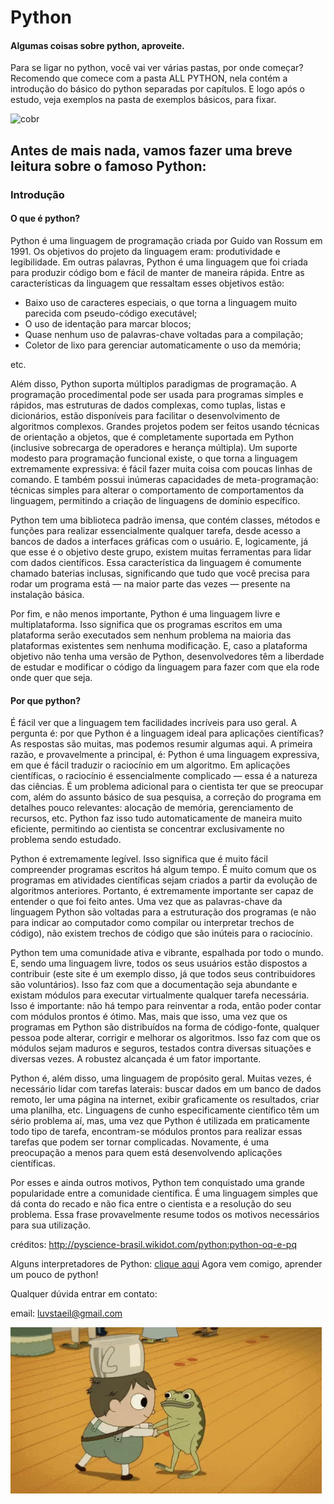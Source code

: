 # Python

#### Algumas coisas sobre python, aproveite.
Para se ligar no python, você vai ver várias pastas, por onde começar?
Recomendo que comece com a pasta ALL PYTHON, nela contém a introdução do básico do python separadas por capítulos.
E logo após o estudo, veja exemplos na pasta de exemplos básicos, para fixar.


![cobr](https://github.com/pizza2u/Python/blob/master/images/source.gif)

## Antes de mais nada, vamos fazer uma breve leitura sobre o famoso Python: 
### Introdução
#### O que é python?
Python é uma linguagem de programação criada por Guido van Rossum em 1991. Os objetivos do projeto da linguagem eram: produtividade e legibilidade. Em outras palavras, Python é uma linguagem que foi criada para produzir código bom e fácil de manter de maneira rápida. Entre as características da linguagem que ressaltam esses objetivos estão:

- Baixo uso de caracteres especiais, o que torna a linguagem muito parecida com pseudo-código executável;
- O uso de identação para marcar blocos;
- Quase nenhum uso de palavras-chave voltadas para a compilação;
- Coletor de lixo para gerenciar automaticamente o uso da memória;

etc.

Além disso, Python suporta múltiplos paradigmas de programação. A programação procedimental pode ser usada para programas simples e rápidos, mas estruturas de dados complexas, como tuplas, listas e dicionários, estão disponíveis para facilitar o desenvolvimento de algoritmos complexos. Grandes projetos podem ser feitos usando técnicas de orientação a objetos, que é completamente suportada em Python (inclusive sobrecarga de operadores e herança múltipla). Um suporte modesto para programação funcional existe, o que torna a linguagem extremamente expressiva: é fácil fazer muita coisa com poucas linhas de comando. E também possui inúmeras capacidades de meta-programação: técnicas simples para alterar o comportamento de comportamentos da linguagem, permitindo a criação de linguagens de domínio específico.

Python tem uma biblioteca padrão imensa, que contém classes, métodos e funções para realizar essencialmente qualquer tarefa, desde acesso a bancos de dados a interfaces gráficas com o usuário. E, logicamente, já que esse é o objetivo deste grupo, existem muitas ferramentas para lidar com dados científicos. Essa característica da linguagem é comumente chamado baterias inclusas, significando que tudo que você precisa para rodar um programa está — na maior parte das vezes — presente na instalação básica.

Por fim, e não menos importante, Python é uma linguagem livre e multiplataforma. Isso significa que os programas escritos em uma plataforma serão executados sem nenhum problema na maioria das plataformas existentes sem nenhuma modificação. E, caso a plataforma objetivo não tenha uma versão de Python, desenvolvedores têm a liberdade de estudar e modificar o código da linguagem para fazer com que ela rode onde quer que seja.

#### Por que python?
É fácil ver que a linguagem tem facilidades incríveis para uso geral. A pergunta é: por que Python é a linguagem ideal para aplicações científicas? As respostas são muitas, mas podemos resumir algumas aqui. A primeira razão, e provavelmente a principal, é: Python é uma linguagem expressiva, em que é fácil traduzir o raciocínio em um algoritmo. Em aplicações científicas, o raciocínio é essencialmente complicado — essa é a natureza das ciências. É um problema adicional para o cientista ter que se preocupar com, além do assunto básico de sua pesquisa, a correção do programa em detalhes pouco relevantes: alocação de memória, gerenciamento de recursos, etc. Python faz isso tudo automaticamente de maneira muito eficiente, permitindo ao cientista se concentrar exclusivamente no problema sendo estudado.

Python é extremamente legível. Isso significa que é muito fácil compreender programas escritos há algum tempo. É muito comum que os programas em atividades científicas sejam criados a partir da evolução de algoritmos anteriores. Portanto, é extremamente importante ser capaz de entender o que foi feito antes. Uma vez que as palavras-chave da linguagem Python são voltadas para a estruturação dos programas (e não para indicar ao computador como compilar ou interpretar trechos de código), não existem trechos de código que são inúteis para o raciocínio.

Python tem uma comunidade ativa e vibrante, espalhada por todo o mundo. E, sendo uma linguagem livre, todos os seus usuários estão dispostos a contribuir (este site é um exemplo disso, já que todos seus contribuidores são voluntários). Isso faz com que a documentação seja abundante e existam módulos para executar virtualmente qualquer tarefa necessária. Isso é importante: não há tempo para reinventar a roda, então poder contar com módulos prontos é ótimo. Mas, mais que isso, uma vez que os programas em Python são distribuídos na forma de código-fonte, qualquer pessoa pode alterar, corrigir e melhorar os algoritmos. Isso faz com que os módulos sejam maduros e seguros, testados contra diversas situações e diversas vezes. A robustez alcançada é um fator importante.

Python é, além disso, uma linguagem de propósito geral. Muitas vezes, é necessário lidar com tarefas laterais: buscar dados em um banco de dados remoto, ler uma página na internet, exibir graficamente os resultados, criar uma planilha, etc. Linguagens de cunho especificamente científico têm um sério problema aí, mas, uma vez que Python é utilizada em praticamente todo tipo de tarefa, encontram-se módulos prontos para realizar essas tarefas que podem ser tornar complicadas. Novamente, é uma preocupação a menos para quem está desenvolvendo aplicações científicas.

Por esses e ainda outros motivos, Python tem conquistado uma grande popularidade entre a comunidade científica. É uma linguagem simples que dá conta do recado e não fica entre o cientista e a resolução do seu problema. Essa frase provavelmente resume todos os motivos necessários para sua utilização.

créditos: http://pyscience-brasil.wikidot.com/python:python-oq-e-pq

Alguns interpretadores de Python: [clique aqui](https://github.com/pizza2u/Python/blob/master/interponline.txt)
Agora vem comigo, aprender um pouco de python!

Qualquer dúvida entrar em contato:

email: luvstaeil@gmail.com

![gif](https://github.com/pizza2u/Python/blob/master/images/tenor.gif)
